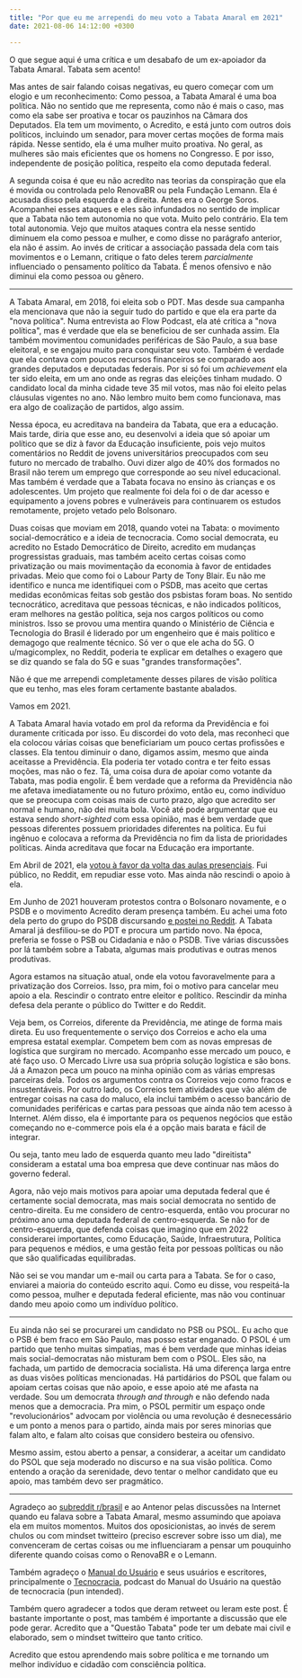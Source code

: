 ```yaml
---
title: "Por que eu me arrependi do meu voto a Tabata Amaral em 2021"
date: 2021-08-06 14:12:00 +0300

---
```


O que segue aqui é uma crítica e um desabafo de um ex-apoiador da Tabata Amaral. Tabata sem acento!

Mas antes de sair falando coisas negativas, eu quero começar com um elogio e um reconhecimento: Como pessoa, a Tabata Amaral é uma boa política. Não no sentido que me representa, como não é mais o caso, mas como ela sabe ser proativa e tocar os pauzinhos na Câmara dos Deputados. Ela tem um movimento, o Acredito, e está junto com outros dois políticos, incluindo um senador, para mover certas moções de forma mais rápida. Nesse sentido, ela é uma mulher muito proativa. No geral, as mulheres são mais eficientes que os homens no Congresso. E por isso, independente de posição política, respeito ela como deputada federal.

A segunda coisa é que eu não acredito nas teorias da conspiração que ela é movida ou controlada pelo RenovaBR ou pela Fundação Lemann. Ela é acusada disso pela esquerda e a direita. Antes era o George Soros. Acompanhei esses ataques e eles são infundados no sentido de implicar que a Tabata não tem autonomia no que vota. Muito pelo contrário. Ela tem total autonomia. Vejo que muitos ataques contra ela nesse sentido diminuem ela como pessoa e mulher, e como disse no parágrafo anterior, ela não é assim. Ao invés de criticar a associação passada dela com tais movimentos e o Lemann, critique o fato deles terem *parcialmente* influenciado o pensamento político da Tabata. É menos ofensivo e não diminui ela como pessoa ou gênero.

---

A Tabata Amaral, em 2018, foi eleita sob o PDT. Mas desde sua campanha ela mencionava que não ia seguir tudo do partido e que ela era parte da "nova política". Numa entrevista ao Flow Podcast, ela até critica a "nova política", mas é verdade que ela se beneficiou de ser cunhada assim. Ela também movimentou comunidades periféricas de São Paulo, a sua base eleitoral, e se engajou muito para conquistar seu voto. Também é verdade que ela contava com poucos recursos financeiros se comparado aos grandes deputados e deputadas federais. Por si só foi um *achievement* ela ter sido eleita, em um ano onde as regras das eleições tinham mudado. O candidato local da minha cidade teve 35 mil votos, mas não foi eleito pelas cláusulas vigentes no ano. Não lembro muito bem como funcionava, mas era algo de coalização de partidos, algo assim.

Nessa época, eu acreditava na bandeira da Tabata, que era a educação. Mais tarde, diria que esse ano, eu desenvolvi a ideia que só apoiar um político que se diz à favor da Educação insuficiente, pois vejo muitos comentários no Reddit de jovens universitários preocupados com seu futuro no mercado de trabalho. Ouvi dizer algo de 40% dos formados no Brasil não terem um emprego que corresponde ao seu nível educacional. Mas também é verdade que a Tabata focava no ensino às crianças e os adolescentes. Um projeto que realmente foi dela foi o de dar acesso e equipamento a jovens pobres e vulneráveis para continuarem os estudos remotamente, projeto vetado pelo Bolsonaro.

Duas coisas que moviam em 2018, quando votei na Tabata: o movimento social-democrático e a ideia de tecnocracia. Como social democrata, eu acredito no Estado Democrático de Direito, acredito em mudanças progressistas graduais, mas também aceito certas coisas como privatização ou mais movimentação da economia à favor de entidades privadas. Meio que como foi o Labour Party de Tony Blair. Eu não me identifico e nunca me identifiquei com o PSDB, mas aceito que certas medidas econômicas feitas sob gestão dos psbistas foram boas. No sentido tecnocrático, acreditava que pessoas técnicas, e não indicados políticos, eram melhores na gestão política, seja nos cargos políticos ou como ministros. Isso se provou uma mentira quando o Ministério de Ciência e Tecnologia do Brasil é liderado por um engenheiro que é mais político e demagogo que realmente técnico. Só ver o que ele acha do 5G. O u/magicomplex, no Reddit, poderia te explicar em detalhes o exagero que se diz quando se fala do 5G e suas "grandes transformações".

Não é que me arrependi completamente desses pilares de visão política que eu tenho, mas eles foram certamente bastante abalados.

Vamos em 2021. 

A Tabata Amaral havia votado em prol da reforma da Previdência e foi duramente criticada por isso. Eu discordei do voto dela, mas reconheci que ela colocou várias coisas que beneficiariam um pouco certas profissões e classes. Ela tentou diminuir o dano, digamos assim, mesmo que ainda aceitasse a Previdência. Ela poderia ter votado contra e ter feito essas moções, mas não o fez. Tá, uma coisa dura de apoiar como votante da Tabata, mas podia engolir. É bem verdade que a reforma da Previdência não me afetava imediatamente ou no futuro próximo, então eu, como indivíduo que se preocupa com coisas mais de curto prazo, algo que acredito ser normal e humano, não dei muita bola. Você até pode argumentar que eu estava sendo *short-sighted* com essa opinião, mas é bem verdade que pessoas diferentes possuem prioridades diferentes na política. Eu fui ingênuo e colocava a reforma da Previdência no fim da lista de prioridades políticas. Ainda acreditava que focar na Educação era importante.

Em Abril de 2021, ela [votou à favor da volta das aulas presenciais](https://congressoemfoco.uol.com.br/legislativo/tabata-criticada-por-apoiar-urgencia-aulas-presenciais/). Fui público, no Reddit, em repudiar esse voto. Mas ainda não rescindi o apoio à ela.

Em Junho de 2021 houveram protestos contra o Bolsonaro novamente, e o PSDB e o movimento Acredito deram presença também. Eu achei uma foto dela perto do grupo do PSDB discursando [e postei no Reddit](https://www.reddit.com/r/brasil/comments/oe5vwj/tabata_amaral_movimento_acredito_desfiliada_do/). A Tabata Amaral já desfiliou-se do PDT e procura um partido novo. Na época, preferia se fosse o PSB ou Cidadania e não o PSDB. Tive várias discussões por lá também sobre a Tabata, algumas mais produtivas e outras menos produtivas.

Agora estamos na situação atual, onde ela votou favoravelmente para a privatização dos Correios. Isso, pra mim, foi o motivo para cancelar meu apoio a ela. Rescindir o contrato entre eleitor e político. Rescindir da minha defesa dela perante o público do Twitter e do Reddit.

Veja bem, os Correios, diferente da Previdência, me atinge de forma mais direta. Eu uso frequentemente o serviço dos Correios e acho ela uma empresa estatal exemplar. Competem bem com as novas empresas de logística que surgiram no mercado. Acompanho esse mercado um pouco, e até faço uso. O Mercado Livre usa sua própria solução logística e são bons. Já a Amazon peca um pouco na minha opinião com as várias empresas parceiras dela. Todos os argumentos contra os Correios vejo como fracos e insustentáveis. Por outro lado, os Correios tem atividades que vão além de entregar coisas na casa do maluco, ela inclui também o acesso bancário de comunidades periféricas e cartas para pessoas que ainda não tem acesso à Internet. Além disso, ela é importante para os pequenos negócios que estão começando no e-commerce pois ela é a opção mais barata e fácil de integrar. 

Ou seja, tanto meu lado de esquerda quanto meu lado "direitista" consideram a estatal uma boa empresa que deve continuar nas mãos do governo federal.

Agora, não vejo mais motivos para apoiar uma deputada federal que é certamente social democrata, mas mais social democrata no sentido de centro-direita. Eu me considero de centro-esquerda, então vou procurar no próximo ano uma deputada federal de centro-esquerda. Se não for de centro-esquerda, que defenda coisas que imagino que em 2022 considerarei importantes, como Educação, Saúde, Infraestrutura, Política para pequenos e médios, e uma gestão feita por pessoas políticas ou não que são qualificadas equilibradas.

Não sei se vou mandar um e-mail ou carta para a Tabata. Se for o caso, enviarei a maioria do conteúdo escrito aqui. Como eu disse, vou respeitá-la como pessoa, mulher e deputada federal eficiente, mas não vou continuar dando meu apoio como um indivíduo político.

---

Eu ainda não sei se procurarei um candidato no PSB ou PSOL. Eu acho que o PSB é bem fraco em São Paulo, mas posso estar enganado. O PSOL é um partido que tenho muitas simpatias, mas é bem verdade que minhas ideias mais social-democratas não misturam bem com o PSOL. Eles são, na fachada, um partido de democracia socialista. Há uma diferença larga entre as duas visões políticas mencionadas. Há partidários do PSOL que falam ou apoiam certas coisas que não apoio, e esse apoio até me afasta na verdade. Sou um democrata *through and through* e não defendo nada menos que a democracia. Pra mim, o PSOL permitir um espaço onde "revolucionários" advocam por violência ou uma revolução é desnecessário e um ponto a menos para o partido, ainda mais por seres minorias que falam alto, e falam alto coisas que considero besteira ou ofensivo.

Mesmo assim, estou aberto a pensar, a considerar, a aceitar um candidato do PSOL que seja moderado no discurso e na sua visão política. Como entendo a oração da serenidade, devo tentar o melhor candidato que eu apoio, mas também devo ser pragmático.

---

Agradeço ao [subreddit r/brasil](https://www.reddit.com/r/brasil/) e ao Antenor pelas discussões na Internet quando eu falava sobre a Tabata Amaral, mesmo assumindo que apoiava ela em muitos momentos. Muitos dos oposicionistas, ao invés de serem chulos ou com mindset twitteiro (preciso escrever sobre isso um dia), me convenceram de certas coisas ou me influenciaram a pensar um pouquinho diferente quando coisas como o RenovaBR e o Lemann.

Também agradeço o [Manual do Usuário](manualdousuario.net/) e seus usuários e escritores, principalmente o [Tecnocracia](https://manualdousuario.net/series/tecnocracia/), podcast do Manual do Usuário na questão de tecnocracia (pun intended).

Também quero agradecer a todos que deram retweet ou leram este post. É bastante importante o post, mas também é importante a discussão que ele pode gerar. Acredito que a "Questão Tabata" pode ter um debate mai civil e elaborado, sem o mindset twitteiro que tanto critico.

 Acredito que estou aprendendo mais sobre política e me tornando um melhor indivíduo e cidadão com consciência política.
